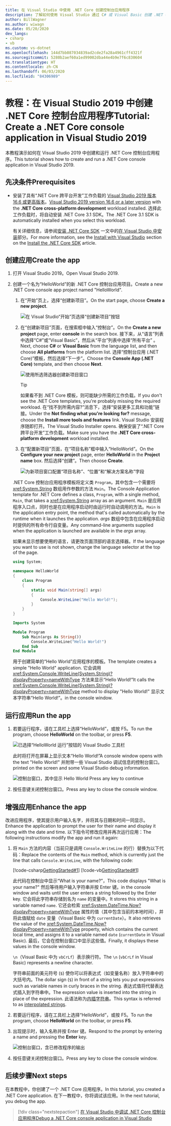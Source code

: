 ```yaml
---
title: 在 Visual Studio 中使用 .NET Core 创建控制台应用程序
description: 了解如何使用 Visual Studio 通过 C# 或 Visual Basic 创建 .NET Core 控制台应用程序。
author: BillWagner
ms.author: wiwagn
ms.date: 05/20/2020
dev_langs:
- csharp
- vb
ms.custom: vs-dotnet
ms.openlocfilehash: 144d7bb087034839ad2cde2fa28a4961cff4321f
ms.sourcegitcommit: 5280b2aef60a1ed99002dba44e4b9e7f6c830604
ms.translationtype: HT
ms.contentlocale: zh-CN
ms.lasthandoff: 06/03/2020
ms.locfileid: "84306989"
---
```

# <a name="tutorial-create-a-net-core-console-application-in-visual-studio-2019"></a><span data-ttu-id="79b9e-103">教程：在 Visual Studio 2019 中创建 .NET Core 控制台应用程序</span><span class="sxs-lookup"><span data-stu-id="79b9e-103">Tutorial: Create a .NET Core console application in Visual Studio 2019</span></span>

<span data-ttu-id="79b9e-104">本教程演示如何在 Visual Studio 2019 中创建和运行 .NET Core 控制台应用程序。</span><span class="sxs-lookup"><span data-stu-id="79b9e-104">This tutorial shows how to create and run a .NET Core console application in Visual Studio 2019.</span></span>

## <a name="prerequisites"></a><span data-ttu-id="79b9e-105">先决条件</span><span class="sxs-lookup"><span data-stu-id="79b9e-105">Prerequisites</span></span>

- <span data-ttu-id="79b9e-106">安装了具有“.NET Core 跨平台开发”工作负载的 [Visual Studio 2019 版本 16.6 或更高版本](https://visualstudio.microsoft.com/downloads/?utm_medium=microsoft&utm_source=docs.microsoft.com&utm_campaign=inline+link&utm_content=download+vs2019)。</span><span class="sxs-lookup"><span data-stu-id="79b9e-106">[Visual Studio 2019 version 16.6 or a later version](https://visualstudio.microsoft.com/downloads/?utm_medium=microsoft&utm_source=docs.microsoft.com&utm_campaign=inline+link&utm_content=download+vs2019) with the **.NET Core cross-platform development** workload installed.</span></span> <span data-ttu-id="79b9e-107">选择此工作负载时，将自动安装 .NET Core 3.1 SDK。</span><span class="sxs-lookup"><span data-stu-id="79b9e-107">The .NET Core 3.1 SDK is automatically installed when you select this workload.</span></span>

  <span data-ttu-id="79b9e-108">有关详细信息，请参阅[安装 .NET Core SDK](../install/sdk.md?pivots=os-windows) 一文中的[在 Visual Studio 中安装](../install/sdk.md?pivots=os-windows#install-with-visual-studio)部分。</span><span class="sxs-lookup"><span data-stu-id="79b9e-108">For more information, see the [Install with Visual Studio](../install/sdk.md?pivots=os-windows#install-with-visual-studio) section on the [Install the .NET Core SDK](../install/sdk.md?pivots=os-windows) article.</span></span>

## <a name="create-the-app"></a><span data-ttu-id="79b9e-109">创建应用</span><span class="sxs-lookup"><span data-stu-id="79b9e-109">Create the app</span></span>

<!-- markdownlint-disable MD025 -->

1. <span data-ttu-id="79b9e-110">打开 Visual Studio 2019。</span><span class="sxs-lookup"><span data-stu-id="79b9e-110">Open Visual Studio 2019.</span></span>

1. <span data-ttu-id="79b9e-111">创建一个名为“HelloWorld”的新 .NET Core 控制台应用项目。</span><span class="sxs-lookup"><span data-stu-id="79b9e-111">Create a new .NET Core console app project named "HelloWorld".</span></span>

   1. <span data-ttu-id="79b9e-112">在“开始”页上，选择“创建新项目”。</span><span class="sxs-lookup"><span data-stu-id="79b9e-112">On the start page, choose **Create a new project**.</span></span>

      ![在 Visual Studio“开始”页选择“创建新项目”按钮](./media/with-visual-studio/start-window.png)

   1. <span data-ttu-id="79b9e-114">在“创建新项目”页面，在搜索框中输入“控制台”。</span><span class="sxs-lookup"><span data-stu-id="79b9e-114">On the **Create a new project** page, enter **console** in the search box.</span></span> <span data-ttu-id="79b9e-115">接下来，从“语言”列表中选择“C#”或“Visual Basic”，然后从“平台”列表中选择“所有平台”  。</span><span class="sxs-lookup"><span data-stu-id="79b9e-115">Next, choose **C#** or **Visual Basic** from the language list, and then choose **All platforms** from the platform list.</span></span> <span data-ttu-id="79b9e-116">选择“控制台应用 (.NET Core)”模板，然后选择“下一步”。</span><span class="sxs-lookup"><span data-stu-id="79b9e-116">Choose the **Console App (.NET Core)** template, and then choose **Next**.</span></span>

      ![使用所选筛选器创建新项目窗口](./media/with-visual-studio/create-new-project.png)

      > [!TIP]
      > <span data-ttu-id="79b9e-118">如果看不到 .NET Core 模板，则可能缺少所需的工作负载。</span><span class="sxs-lookup"><span data-stu-id="79b9e-118">If you don't see the .NET Core templates, you're probably missing the required workload.</span></span> <span data-ttu-id="79b9e-119">在“找不到所需内容?”消息下，选择“安装更多工具和功能”链接。</span><span class="sxs-lookup"><span data-stu-id="79b9e-119">Under the **Not finding what you're looking for?** message, choose the **Install more tools and features** link.</span></span> <span data-ttu-id="79b9e-120">Visual Studio 安装程序随即打开。</span><span class="sxs-lookup"><span data-stu-id="79b9e-120">The Visual Studio Installer opens.</span></span> <span data-ttu-id="79b9e-121">确保安装了“.NET Core 跨平台开发”工作负载。</span><span class="sxs-lookup"><span data-stu-id="79b9e-121">Make sure you have the **.NET Core cross-platform development** workload installed.</span></span>

   1. <span data-ttu-id="79b9e-122">在“配置新项目”页面，在“项目名称”框中输入“HelloWorld”。</span><span class="sxs-lookup"><span data-stu-id="79b9e-122">On the **Configure your new project** page,  enter **HelloWorld** in the **Project name** box.</span></span> <span data-ttu-id="79b9e-123">然后选择“创建”。</span><span class="sxs-lookup"><span data-stu-id="79b9e-123">Then choose **Create**.</span></span>

      ![为新项目窗口配置“项目名称”、“位置”和“解决方案名称”字段](./media/with-visual-studio/configure-new-project.png)

   <span data-ttu-id="79b9e-125">.NET Core 控制台应用程序模板将定义类 `Program`，其中包含一个需要将 <xref:System.String> 数组用作参数的方法 `Main`。</span><span class="sxs-lookup"><span data-stu-id="79b9e-125">The Console Application template for .NET Core defines a class, `Program`, with a single method, `Main`, that takes a <xref:System.String> array as an argument.</span></span> <span data-ttu-id="79b9e-126">`Main` 是应用程序入口点，同时也是在应用程序启动时由运行时自动调用的方法。</span><span class="sxs-lookup"><span data-stu-id="79b9e-126">`Main` is the application entry point, the method that's called automatically by the runtime when it launches the application.</span></span> <span data-ttu-id="79b9e-127">*args* 数组中包含在应用程序启动时提供的所有命令行自变量。</span><span class="sxs-lookup"><span data-stu-id="79b9e-127">Any command-line arguments supplied when the application is launched are available in the *args* array.</span></span>

   <span data-ttu-id="79b9e-128">如果未显示想要使用的语言，请更改页面顶部的语言选择器。</span><span class="sxs-lookup"><span data-stu-id="79b9e-128">If the language you want to use is not shown, change the language selector at the top of the page.</span></span>

   ```csharp
   using System;

   namespace HelloWorld
   {
       class Program
       {
           static void Main(string[] args)
           {
               Console.WriteLine("Hello World!");
           }
       }
   }
   ```

   ```vb
   Imports System

   Module Program
       Sub Main(args As String())
           Console.WriteLine("Hello World!")
       End Sub
   End Module
   ```

   <span data-ttu-id="79b9e-129">用于创建简单的“Hello World”应用程序的模板。</span><span class="sxs-lookup"><span data-stu-id="79b9e-129">The template creates a simple "Hello World" application.</span></span> <span data-ttu-id="79b9e-130">它会调用 <xref:System.Console.WriteLine(System.String)?displayProperty=nameWithType> 方法来显示“Hello World!”</span><span class="sxs-lookup"><span data-stu-id="79b9e-130">It calls the <xref:System.Console.WriteLine(System.String)?displayProperty=nameWithType> method to display "Hello World!"</span></span> <span data-ttu-id="79b9e-131">显示文本字符串“Hello World!”。</span><span class="sxs-lookup"><span data-stu-id="79b9e-131">in the console window.</span></span>

## <a name="run-the-app"></a><span data-ttu-id="79b9e-132">运行应用</span><span class="sxs-lookup"><span data-stu-id="79b9e-132">Run the app</span></span>

1. <span data-ttu-id="79b9e-133">若要运行程序，请在工具栏上选择“HelloWorld”，或按 F5。</span><span class="sxs-lookup"><span data-stu-id="79b9e-133">To run the program, choose **HelloWorld** on the toolbar, or press **F5**.</span></span>

   ![已选择“HelloWorld 运行”按钮的 Visual Studio 工具栏](./media/with-visual-studio/run-program.png)

   <span data-ttu-id="79b9e-135">此时将打开在屏幕上显示文本“Hello World!”</span><span class="sxs-lookup"><span data-stu-id="79b9e-135">A console window opens with the text "Hello World!"</span></span> <span data-ttu-id="79b9e-136">并附带一些 Visual Studio 调试信息的控制台窗口。</span><span class="sxs-lookup"><span data-stu-id="79b9e-136">printed on the screen and some Visual Studio debug information.</span></span>

   ![控制台窗口，其中显示 Hello World Press any key to continue](./media/with-visual-studio/hello-world-console.png)

1. <span data-ttu-id="79b9e-138">按任意键关闭控制台窗口。</span><span class="sxs-lookup"><span data-stu-id="79b9e-138">Press any key to close the console window.</span></span>

## <a name="enhance-the-app"></a><span data-ttu-id="79b9e-139">增强应用</span><span class="sxs-lookup"><span data-stu-id="79b9e-139">Enhance the app</span></span>

<span data-ttu-id="79b9e-140">改进应用程序，使其提示用户输入名字，并将其与日期和时间一同显示。</span><span class="sxs-lookup"><span data-stu-id="79b9e-140">Enhance the application to prompt the user for their name and display it along with the date and time.</span></span> <span data-ttu-id="79b9e-141">以下指令可修改应用并再次运行应用：</span><span class="sxs-lookup"><span data-stu-id="79b9e-141">The following instructions modify the app and run it again:</span></span>

1. <span data-ttu-id="79b9e-142">将 `Main` 方法的内容（当前只是调用 `Console.WriteLine` 的行）替换为以下代码：</span><span class="sxs-lookup"><span data-stu-id="79b9e-142">Replace the contents of the `Main` method, which is currently just the line that calls `Console.WriteLine`, with the following code:</span></span>

   [!code-csharp[GettingStarted#1](./snippets/with-visual-studio/csharp/Program.cs#1)]
   [!code-vb[GettingStarted#1](./snippets/with-visual-studio/vb/Program.vb#1)]

   <span data-ttu-id="79b9e-143">此代码在控制台中显示“What is your name?”，</span><span class="sxs-lookup"><span data-stu-id="79b9e-143">This code displays "What is your name?"</span></span> <span data-ttu-id="79b9e-144">然后等待用户输入字符串并按 Enter 键。</span><span class="sxs-lookup"><span data-stu-id="79b9e-144">in the console window and waits until the user enters a string followed by the Enter key.</span></span> <span data-ttu-id="79b9e-145">它会将此字符串存储到名为 `name` 的变量中。</span><span class="sxs-lookup"><span data-stu-id="79b9e-145">It stores this string in a variable named `name`.</span></span> <span data-ttu-id="79b9e-146">它还会检索 <xref:System.DateTime.Now?displayProperty=nameWithType> 属性的值（其中包含当前的本地时间），并将此值赋给 `date` 变量（Visual Basic 中为 `currentDate`）。</span><span class="sxs-lookup"><span data-stu-id="79b9e-146">It also retrieves the value of the <xref:System.DateTime.Now?displayProperty=nameWithType> property, which contains the current local time, and assigns it to a variable named `date` (`currentDate` in Visual Basic).</span></span> <span data-ttu-id="79b9e-147">最后，它会在控制台窗口中显示这些值。</span><span class="sxs-lookup"><span data-stu-id="79b9e-147">Finally, it displays these values in the console window.</span></span>

   <span data-ttu-id="79b9e-148">`\n`（Visual Basic 中为 `vbCrLf`）表示换行符。</span><span class="sxs-lookup"><span data-stu-id="79b9e-148">The `\n` (`vbCrLf` in Visual Basic) represents a newline character.</span></span>

   <span data-ttu-id="79b9e-149">字符串前面的美元符号 (`$`) 使你可以将表达式（如变量名称）放入字符串中的大括号内。</span><span class="sxs-lookup"><span data-stu-id="79b9e-149">The dollar sign (`$`) in front of a string lets you put expressions such as variable names in curly braces in the string.</span></span> <span data-ttu-id="79b9e-150">表达式值将代替表达式插入到字符串中。</span><span class="sxs-lookup"><span data-stu-id="79b9e-150">The expression value is inserted into the string in place of the expression.</span></span> <span data-ttu-id="79b9e-151">此语法称为[内插字符串](../../csharp/language-reference/tokens/interpolated.md)。</span><span class="sxs-lookup"><span data-stu-id="79b9e-151">This syntax is referred to as [interpolated strings](../../csharp/language-reference/tokens/interpolated.md).</span></span>

1. <span data-ttu-id="79b9e-152">若要运行程序，请在工具栏上选择“HelloWorld”，或按 F5。</span><span class="sxs-lookup"><span data-stu-id="79b9e-152">To run the program, choose **HelloWorld** on the toolbar, or press **F5**.</span></span>

1. <span data-ttu-id="79b9e-153">出现提示时，输入名称并按 Enter 键。</span><span class="sxs-lookup"><span data-stu-id="79b9e-153">Respond to the prompt by entering a name and pressing the **Enter** key.</span></span>

   ![控制台窗口，含已修改程序的输出](./media/with-visual-studio/hello-world-update.png)

1. <span data-ttu-id="79b9e-155">按任意键关闭控制台窗口。</span><span class="sxs-lookup"><span data-stu-id="79b9e-155">Press any key to close the console window.</span></span>

## <a name="next-steps"></a><span data-ttu-id="79b9e-156">后续步骤</span><span class="sxs-lookup"><span data-stu-id="79b9e-156">Next steps</span></span>

<span data-ttu-id="79b9e-157">在本教程中，你创建了一个 .NET Core 应用程序。</span><span class="sxs-lookup"><span data-stu-id="79b9e-157">In this tutorial, you created a .NET Core application.</span></span> <span data-ttu-id="79b9e-158">在下一教程中，你将调试该应用。</span><span class="sxs-lookup"><span data-stu-id="79b9e-158">In the next tutorial, you debug the app.</span></span>

> [!div class="nextstepaction"]
> [<span data-ttu-id="79b9e-159">在 Visual Studio 中调试 .NET Core 控制台应用程序</span><span class="sxs-lookup"><span data-stu-id="79b9e-159">Debug a .NET Core console application in Visual Studio</span></span>](debugging-with-visual-studio.md)
